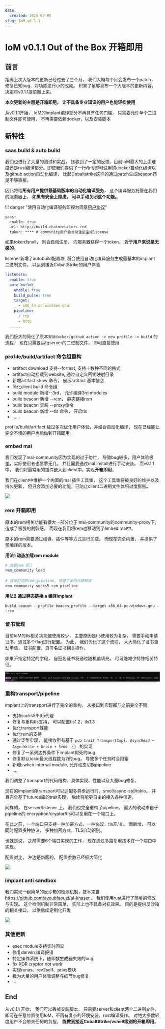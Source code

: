 ```yaml
---
date:
  created: 2025-07-09
slug: IoM_v0.1.1
---
```


# IoM v0.1.1 Out of the Box 开箱即用
## 前言

距离上次大版本的更新已经过去了三个月， 我们大概每个月会发布一个patch， 修复已知bug、对功能进行小的改动。  积累了足够发布一个大版本的更新内容，决定将v0.1.1提前搬上来。 

**本次更新的主题是开箱即用， 让不具备专业知识的用户也能轻松使用**


从v0.1.1开始， IoM的implant编译部分不再具有任何门槛， 只需要允许单个二进制文件即可使用， 不再需要依赖docker，以及安装脚本


## 新特性

### saas build & auto build

我们也进行了大量的测试和实战， 接收到了一定的反馈。目前IoM最大的上手难度还是rust编译部分。即使我们提供了一行命令即可试用的docker自动化编译以及github action自动化编译， 比起Cobaltstrike这样的通过patch生成beacon还是不够直接。

因此将给**所有用户提供最基础版本的自动化编译服务**， 这个编译服务托管在我们的服务器上， **如果有安全上顾虑， 可以手动关闭这个功能。** 

!!! danger "使用自动化编译服务即视为同意[用户协议](https://wiki.chainreactors.red/IoM/#_4)"


```
saas:  
  enable: true  
  url: http://build.chainreactors.red  
  token: **** # community用户会自动注册生成license
```


如果token为null， 则会自动注册， 向服务器获得一个token， **对于用户来说是无感的**。 

listener新增了autobuild配置块,  将会使用自动化编译服务生成最基本的implant 二进制文件。 以达到接近CobaltStrike的用户体验

```yaml
listeners:  
  enable: true  
  auto_build:  
    enable: true  
    build_pulse: true  
    target:  
      - x86_64-pc-windows-gnu  
    pipeline:  
      - tcp  
      - http
  ......
```


我们极大的简化了原本`安装docker/github action -> new profile -> build` 的流程， 现在只需要运行server的二进制文件， 即可直接使用

### profile/build/artifact 命令组重构

- artifact download 支持--format, 支持十数种不同的格式
- artifact自动挂载到website, 通过自定义密钥映射目录
- 新增artifact show 命令， 展示artifact 基本信息
- 简化client build 命令组
- build module 新增--3rd， 允许编译3rd modules
- build beacon 新增 --rem， 静态链接rem
- build beacon 实装 --proxy命令
- build beacon 新增 --tls 命令， 开启tls
- ......

profile/build/artifact 经过多次优化用户体验，并结合自动化编译， 现在已经能让完全不懂的用户也能做到开箱即用。 
### embed mal


我们发现了mal-community因为实现的过于匆忙， 导致bug较多，用户体验极差，实际使用者也寥寥无几。 并且需要通过mal install进行手动安装。 而v0.1.1 中， 我们将最常用的插件嵌入到client中，实现**开箱即用**。


 我们在client中维护一个内置的mal 插件工具集， 这个工具集将被良好的维护以及持久更新， 但只会添加必要的功能，已防止client二进制文件体积过度膨胀。 

![](Pasted%20image%2020250710001021.png)

### rem 开箱即用

原本的rem相关功能有很大一部分位于 mal-community的community-proxy下, 造成了极强的割裂感。 而现在我们将rem也移动到了embed mal中。

原本的rem需要通过编译、插件等等方式进行加载。 而现在完全内置， 并提供了预编译的版本。

**用法1 动态加载rem module**

```sh
# 加载rem dll
rem_community load 

# 选择对应的rem pipeline, 搭建了反向代理隧道
rem_community socks5 rem_pipeline
```

**用法2 通过静态链接.a 编译implant**

```
build beacon --profile beacon_profile --target x86_64-pc-windows-gnu --rem
```
### 证书管理

目前IoM的tls相关功能被使用较少， 主要原因是tls使用较为复杂， 需要手动申请证书，通过多个flag进行配置。 为此， 我们优化了这个流程， 大大简化了证书自动申请， 证书配置，自签名证书相关操作。

如果不指定特定的字段， 自签名证书将通过随机值填充， 尽可能减少特殊相关特征。 

![image-20250709210707269](/IoM/assets/generate_self_cert.png)


### 重构transport/pipeline

implant上的transport进行了完全的重构， 从接口到实现都与之前完全不同

- 支持socks5/http代理
- 修复与重构tls支持， 可以配置tls1.2，tls1.3
- 优化transport性能
- 优化rem的支持
- 通过泛型实现， 能接收所有基于 `pub trait TransportImpl: AsyncRead + AsyncWrite + Unpin + Send  {} ` 的实现
- 修复了一系列边界条件下implant假死的bug
- 修复默认tokio最大线程数为2的bug， 导致多个任务时会阻塞
- 新增swtich internal module, 允许动态切换pipeline
- ..... 

我们调整了transport的代码结构、具体实现、性能以及大量bug修复。 

现在的implant的transport可以适配多异步运行时，smol/async-std/tokio。 并且完全基于futures库的trait实现， 后续将能更自由的接入各种信道。 

同样的， 在server/listener 上， 我们也完全重构了pipeline。  最大的改动来自于pipeline的 encryption/cryptor/tls可以复用在一个端口上。 

在此之前，一个端口只支持一种加密方式，一种协议，tls开/关。 而新增， 可以同时配置多种协议， 多种加密方式，TLS自动识别。 

也就是说， 之前需要6个端口实现的工作， 现在通过多路复用技术在一个端口中实现。

配置对比， 左边是新版的， 配置参数已经极大简化

![](Pasted%20image%2020250710002022.png)

### implant anti sandbox

我们实现一组简单的反沙箱的检测机制，技术来自 https://github.com/ayoubfaouzi/al-khaser 。 我们使用rust进行了简单的修改与实现。 这个检测机制非常简单， 实际上也不具备对抗效果。 目的是提供反沙箱的相关接口， 以供后续定制化开发

![](Pasted%20image%2020250630162746.png)

### 其他更新


- exec module支持实时回显
- 修复darwin 编译报错
- 特定操作系统下，随即数生成器失效的bug
- fix XOR cryptor not work
- 实现runas、rev2self、privs模块
- 极为大量的用户体验调整与细节bug修复
- ...



## End

从v0.1.1 开始， 我们可以丢掉安装脚本， 只需要server和client两个二进制文件， 即可在任意位置使用IoM，不再有复杂的环境安装，rust编译操作。 对绝大多数轻度用户不会带来任何的负担， **能做到接近CobaltStrike/vshell级别的开箱即用**。 

